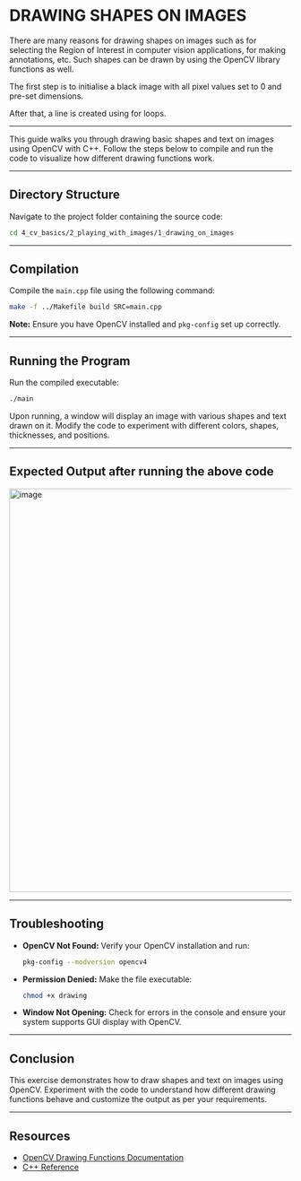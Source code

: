 # DRAWING SHAPES ON IMAGES

There are many reasons for drawing shapes on images such as for selecting the Region of Interest in computer vision applications, for making annotations, etc. Such shapes can be drawn by using the OpenCV library functions as well.

The first step is to initialise a black image with all pixel values set to 0 and pre-set dimensions.

After that, a line is created using for loops.

---

This guide walks you through drawing basic shapes and text on images using OpenCV with C++. Follow the steps below to compile and run the code to visualize how different drawing functions work.

---

## Directory Structure
Navigate to the project folder containing the source code:

```bash
cd 4_cv_basics/2_playing_with_images/1_drawing_on_images
```

---

## Compilation
Compile the `main.cpp` file using the following command:

```bash
make -f ../Makefile build SRC=main.cpp  
```

**Note:** Ensure you have OpenCV installed and `pkg-config` set up correctly.

---

## Running the Program
Run the compiled executable:

```bash
./main
```

Upon running, a window will display an image with various shapes and text drawn on it. Modify the code to experiment with different colors, shapes, thicknesses, and positions.

---

## Expected Output after running the above code 

<img width="720" alt="image" src="https://github.com/user-attachments/assets/861a2927-712f-4585-aa23-b96fe9119b71" />


---

## Troubleshooting
- **OpenCV Not Found:** Verify your OpenCV installation and run:
  ```bash
  pkg-config --modversion opencv4
  ```
- **Permission Denied:** Make the file executable:
  ```bash
  chmod +x drawing
  ```
- **Window Not Opening:** Check for errors in the console and ensure your system supports GUI display with OpenCV.

---

## Conclusion
This exercise demonstrates how to draw shapes and text on images using OpenCV. Experiment with the code to understand how different drawing functions behave and customize the output as per your requirements.

---

## Resources
- [OpenCV Drawing Functions Documentation](https://docs.opencv.org/)
- [C++ Reference](https://en.cppreference.com/)

